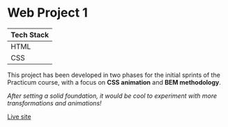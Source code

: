 # Web Project 1

| Tech Stack |
| ---------- |
| HTML       |
| CSS        |

This project has been developed in two phases for the initial sprints of the Practicum course, with a focus on **CSS animation** and **BEM methodology**.

_After setting a solid foundation, it would be cool to experiment with more transformations and animations!_

[Live site](https://hcqpersonal.github.io/web_project_1/')
